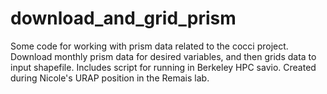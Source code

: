 # download_and_grid_prism

Some code for working with prism data related to the cocci project.
Download monthly prism data for desired variables, and then grids data to input shapefile. Includes script for running in Berkeley HPC savio.
Created during Nicole's URAP position in the Remais lab. 